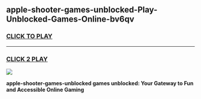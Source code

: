
## apple-shooter-games-unblocked-Play-Unblocked-Games-Online-bv6qv
<h3>
<a href="https://premium76.site?title=apple-shooter-games-unblocked&ref=25A">CLICK TO PLAY</a></h3>
<hr>

<h3>
<a href="https://premium76.site?title=apple-shooter-games-unblocked&ref=25A">CLICK 2 PLAY</a>
  
</h3>

<a href="https://premium76.site?title=apple-shooter-games-unblocked&ref=25A"><img src="https://clearcache.store/games.png"></a>


**apple-shooter-games-unblocked games unblocked: Your Gateway to Fun and Accessible Online Gaming**
